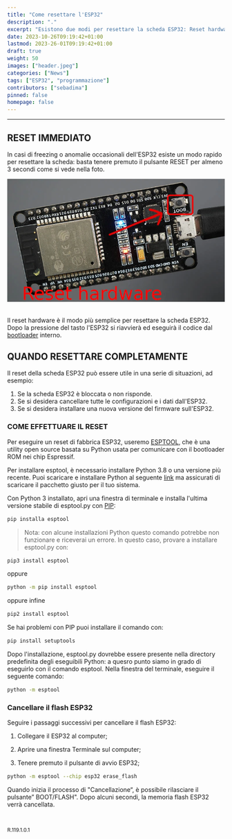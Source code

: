 ```yaml
---
title: "Come resettare l'ESP32"
description: "."
excerpt: "Esistono due modi per resettare la scheda ESP32: Reset hardware: Tenere premuto il pulsante RESET per almeno 3 secondi. Reset software: Utilizzare il bootloader..."
date: 2023-10-26T09:19:42+01:00
lastmod: 2023-26-01T09:19:42+01:00
draft: true
weight: 50
images: ["header.jpeg"]
categories: ["News"]
tags: ["ESP32", "programmazione"]
contributors: ["sebadima"]
pinned: false
homepage: false
---
```




<hr>

## RESET IMMEDIATO
In casi di freezing o anomalie occasionali dell'ESP32 esiste un modo rapido per resettare la scheda: basta tenere premuto il pulsante RESET per almeno 3 secondi come si vede nella foto.

<img width="800" class="x figure-img img-fluid lazyload blur-up" src="images/101.webp" alt="il tasto di reset hardware dell'ESP32">

<br>
<br>

Il reset hardware è il modo più semplice per resettare la scheda ESP32. Dopo la pressione del tasto l'ESP32 si riavvierà ed eseguirà il codice dal <a href="https://docs.espressif.com/projects/esp-idf/en/latest/esp32/api-guides/bootloader.html" target="_blank" rel="noopener">bootloader</a> interno.


## QUANDO RESETTARE COMPLETAMENTE
Il reset della scheda ESP32 può essere utile in una serie di situazioni, ad esempio:

1. Se la scheda ESP32 è bloccata o non risponde.
2. Se si desidera cancellare tutte le configurazioni e i dati dall'ESP32.
3. Se si desidera installare una nuova versione del firmware sull'ESP32.

### COME EFFETTUARE IL RESET
Per eseguire un reset di fabbrica ESP32, useremo <a href="https://github.com/espressif/esptool" target="_blank" rel="noopener">ESPTOOL</a>, che è una utility open source basata su Python usata per comunicare con il bootloader ROM nei chip Espressif.

Per installare esptool, è necessario installare Python 3.8 o una versione più recente. Puoi scaricare e installare Python al seguente <a href="https://www.python.org/downloads/" target="_blank" rel="noopener">link</a> ma assicurati di scaricare il pacchetto giusto per il tuo sistema.

Con Python 3 installato, apri una finestra di terminale e installa l'ultima versione stabile di esptool.py con <a href="https://pip.pypa.io/en/stable/" target="_blank" rel="noopener">PIP</a>:

```bash
pip installa esptool
```

> Nota: con alcune installazioni Python questo comando potrebbe non funzionare e riceverai un errore. In questo caso, provare a installare esptool.py con:

```bash
pip3 install esptool
```
oppure
```bash
python -m pip install esptool
```
oppure infine
```bash
pip2 install esptool
```

Se hai problemi con PIP puoi installare il comando con:
```bash
pip install setuptools
```







Dopo l'installazione, esptool.py dovrebbe essere presente nella directory predefinita degli eseguibili Python: a quesro punto siamo in grado di eseguirlo con il comando esptool. Nella finestra del terminale, eseguire il seguente comando:

```bash
python -m esptool
```


### Cancellare il flash ESP32
Seguire i passaggi successivi per cancellare il flash ESP32:

1) Collegare il ESP32 al computer;

2) Aprire una finestra Terminale sul computer;

3) Tenere premuto il pulsante di avvio ESP32;

```bash
python -m esptool --chip esp32 erase_flash
```

Quando inizia il processo di "Cancellazione“, è possibile rilasciare il pulsante” BOOT/FLASH". Dopo alcuni secondi, la memoria flash ESP32 verrà cancellata.

<br>
<p style="font-size: 12px;"> R.119.1.0.1 </p>
<br>
